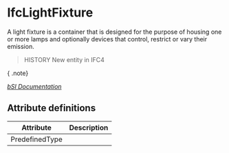 IfcLightFixture
===============
A light fixture is a container that is designed for the purpose of housing one
or more lamps and optionally devices that control, restrict or vary their
emission.  
  
> HISTORY  New entity in IFC4  
  
{ .note}  
>  
[ _bSI
Documentation_](https://standards.buildingsmart.org/IFC/DEV/IFC4_2/FINAL/HTML/schema/ifcelectricaldomain/lexical/ifclightfixture.htm)


Attribute definitions
---------------------
| Attribute      | Description   |
|----------------|---------------|
| PredefinedType |               |

